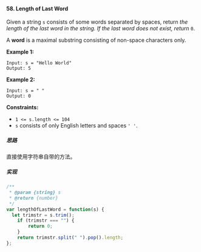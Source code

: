 #### 58. Length of Last Word

Given a string `s` consists of some words separated by spaces, return *the length of the last word in the string. If the last word does not exist, return* `0`.

A **word** is a maximal substring consisting of non-space characters only.

 

**Example 1:**

```
Input: s = "Hello World"
Output: 5
```

**Example 2:**

```
Input: s = " "
Output: 0
```

 

**Constraints:**

- `1 <= s.length <= 104`
- `s` consists of only English letters and spaces `' '`.



##### 思路

直接使用字符串自带的方法。



##### 实现

```javascript
/**
 * @param {string} s
 * @return {number}
 */
var lengthOfLastWord = function(s) {
  let trimstr = s.trim();
	if (trimstr === "") {
		return 0;
	}
	return trimstr.split(" ").pop().length;
};
```

